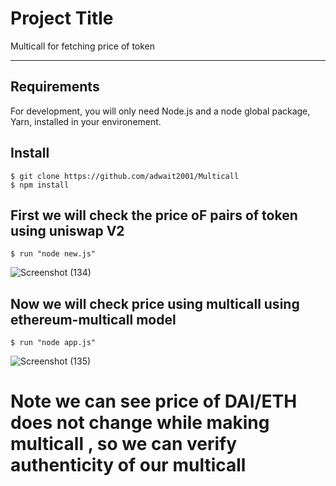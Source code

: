 # Project Title

Multicall for fetching price of token 

---
## Requirements

For development, you will only need Node.js and a node global package, Yarn, installed in your environement.

## Install

    $ git clone https://github.com/adwait2001/Multicall
    $ npm install
 
## First we will check the price oF pairs of token using uniswap V2
    
    $ run "node new.js" 

![Screenshot (134)](https://user-images.githubusercontent.com/61514605/216816047-19c181e0-3d8e-4bce-87c4-ec766be35893.png)

        
## Now we will check price using multicall using ethereum-multicall model 

    $ run "node app.js"
    
![Screenshot (135)](https://user-images.githubusercontent.com/61514605/216816099-144c4299-b67c-4cbd-ad28-ce1224830f5f.png)

# Note we can see price of DAI/ETH does not change while making multicall , so we can verify authenticity of our multicall
